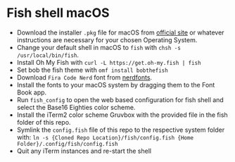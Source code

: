 # Fish shell macOS

- Download the installer `.pkg` file for macOS from [official site](https://fishshell.com) or whatever instructions are necessary for your chosen Operating System.
- Change your default shell in macOS to `fish` with `chsh -s /usr/local/bin/fish`.
- Install Oh My Fish with `curl -L https://get.oh-my.fish | fish`
- Set bob the fish theme with `omf install bobthefish`
- Download `Fira Code Nerd` font from [nerdfonts](https://www.nerdfonts.com/font-downloads).
- Install the fonts to your macOS system by dragging them to the Font Book app.
- Run `fish_config` to open the web based configuration for fish shell and select the Base16 Eighties color scheme.
- Install the iTerm2 color scheme Gruvbox with the provided file in the fish folder of this repo.
- Symlink the `config.fish` file of this repo to the respective system folder with: 
`ln -s {Cloned Repo Location}/fish/config.fish {Home Folder}/.config/fish/config.fish`
- Quit any iTerm instances and re-start the shell